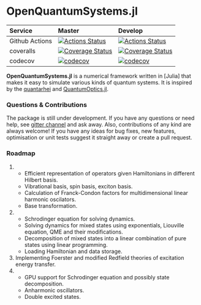 # OpenQuantumSystems.jl

| Service  | Master  | Develop  |
| :------- | :------ | :------- |
| Github Actions | [![Actions Status](https://github.com/detrin/OpenQuantumSystems.jl/workflows/CI/badge.svg?branch=master)](https://github.com/detrin/OpenQuantumSystems.jl/actions) | [![Actions Status](https://github.com/detrin/OpenQuantumSystems.jl/workflows/CI/badge.svg?branch=devel)](https://github.com/detrin/OpenQuantumSystems.jl/actions) |
| coveralls | [![Coverage Status](https://coveralls.io/repos/JuliaLang/Example.jl/badge.svg?branch=master)](https://coveralls.io/r/detrin/OpenQuantumSystems.jl?branch=master) | [![Coverage Status](https://coveralls.io/repos/github/detrin/OpenQuantumSystems.jl/badge.svg?branch=devel)](https://coveralls.io/github/detrin/OpenQuantumSystems.jl?branch=devel) |
| codecov | [![codecov](https://codecov.io/gh/detrin/OpenQuantumSystems.jl/branch/master/graph/badge.svg)](https://codecov.io/gh/detrin/OpenQuantumSystems.jl) | [![codecov](https://codecov.io/gh/detrin/OpenQuantumSystems.jl/branch/devel/graph/badge.svg)](https://codecov.io/gh/detrin/OpenQuantumSystems.jl) |


**OpenQuantumSystems.jl** is a numerical framework written in [Julia] that makes it easy to simulate various kinds of quantum systems. It is inspired by the [quantarhei](https://github.com/tmancal74/quantarhei) and [QuantumOptics.jl](https://github.com/qojulia/QuantumOptics.jl).

### Questions & Contributions

The package is still under development. If you have any questions or need help, see [gitter channel](https://gitter.im/OpenQuantumSystems-jl/community) and ask away. Also, contributions of any kind are always welcome! If you have any ideas for bug fixes, new features, optimisation or unit tests suggest it straight away or create a pull request.

### Roadmap
1. * Efficient representation of operators given Hamiltonians in different Hilbert basis.
   * Vibrational basis, spin basis, exciton basis.
   * Calculation of Franck-Condon factors for multidimensional linear harmonic oscilators.
   * Base transformation.
2. * Schrodinger equation for solving dynamics.
   * Solving dynamics for mixed states using exponentials, Liouville equation, QME and their modifications.
   * Decomposition of mixed states into a linear combination of pure states using linear programming.
   * Loading Hamiltonian and data storage.
3. Implementing Foerster and modified Redfield theories of excitation energy transfer.
4. * GPU support for Schrodinger equation and possibly state decomposition.
   * Anharmonic oscillators.
   * Double excited states.

  